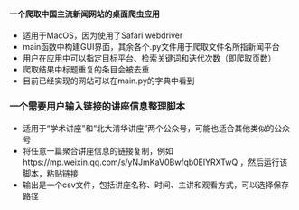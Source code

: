 #### 一个爬取中国主流新闻网站的桌面爬虫应用
- 适用于MacOS，因为使用了Safari webdriver
- main函数中构建GUI界面，其余各个.py文件用于爬取文件名所指新闻平台
- 用户在应用中可以指定目标平台、检索关键词和迭代次数（即爬取页数）
- 爬取结果中标题重复的条目会被去重
- 目前已经实现的网站可以在main.py的字典中看到

### 一个需要用户输入链接的讲座信息整理脚本
- 适用于“学术讲座”和“北大清华讲座”两个公众号，可能也适合其他类似的公众号
- 将任意一篇聚合讲座信息的链接复制，例如https://mp.weixin.qq.com/s/yNJmKaV0Bwfqb0ElYRXTwQ ，然后运行该脚本，粘贴链接
- 输出是一个csv文件，包括讲座名称、时间、主讲和观看方式，可以选择保存路径
